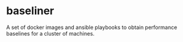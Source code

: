 # baseliner

A set of docker images and ansible playbooks to obtain performance 
baselines for a cluster of machines.
